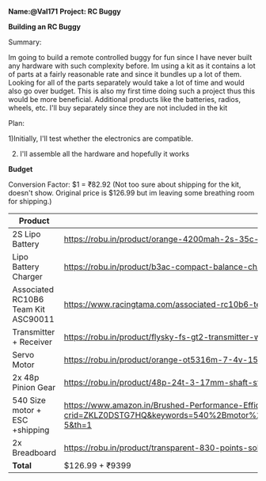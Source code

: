**Name:@Val171**
**Project: RC Buggy**

**Building an RC Buggy**

Summary:

Im going to build a remote controlled buggy for fun since I have never built any hardware with such complexity before. Im using a kit as it contains a lot of parts at 
a fairly reasonable rate and since it bundles up a lot of them. Looking for all of the parts separately would take a lot of time and would also go over budget. This
is also my first time doing such a project thus this would be more beneficial. Additional products like the batteries, radios, wheels, etc. I'll buy separately since
they are not included in the kit

Plan:

1)Initially, I'll test whether the electronics are compatible.

2) I'll assemble all the hardware and hopefully it works


**Budget**

Conversion Factor: $1 = ₹82.92
(Not too sure about shipping for the kit, doesn't show. Original price is $126.99 but im leaving some breathing room for shipping.)

| **Product**                        | **Supplier**                                                                                              | **Cost** |
|------------------------------------|-----------------------------------------------------------------------------------------------------------|----------|
|2S Lipo Battery                     |https://robu.in/product/orange-4200mah-2s-35c-7-4v-lithium-polymer-battery-pack-lipo/                      |₹2299     |
|Lipo Battery Charger                |https://robu.in/product/b3ac-compact-balance-charger-2s-3s-lipo/                                           |₹353      |
|Associated RC10B6 Team Kit ASC90011 |https://www.racingtama.com/associated-rc10b6-team-kit-asc90011.html?search=rc%20kit%20&category_id=0       |$126.99   |
|Transmitter + Receiver              |https://robu.in/product/flysky-fs-gt2-transmitter-with-fs-gr3e-receiver-for-rc-car-boat/                   |₹2190     |
|Servo Motor                         |https://robu.in/product/orange-ot5316m-7-4v-15kg-cm-metal-gear-digital-servo-motor/                        |₹1349     |
|2x 48p Pinion Gear                  |https://robu.in/product/48p-24t-3-17mm-shaft-steel-pinion-gear-for-rc-hobby-motor-gear-1-10th-sct-monster/ |₹278      |
|540 Size motor + ESC +shipping      |https://www.amazon.in/Brushed-Performance-Efficiency-Flexible-Friction/dp/B09KVJF6R3/ref=sr_1_5?crid=ZKLZ0DSTG7HQ&keywords=540%2Bmotor%2Band%2Besc&qid=1672761385&s=toys&sprefix=540%2Bmotor%2Band%2Besc%2Ctoys%2C302&sr=1-5&th=1|₹2708|
|2x Breadboard                       |https://robu.in/product/transparent-830-points-solderless-breadboard/|₹222 |
|**Total**                           |  $126.99 + ₹9399                                                                                                         |~$240.42        |

